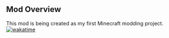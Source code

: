 ## Mod Overview
This mod is being created as my first Minecraft modding project.<br>
[![wakatime](https://wakatime.com/badge/github/Brad123ghost/FirstForgeMod.svg)](https://wakatime.com/badge/github/Brad123ghost/FirstForgeMod)
